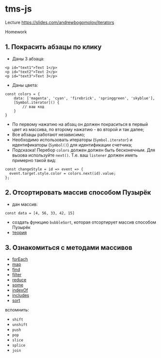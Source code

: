 # tms-js
Lecture 
https://slides.com/andrewbogomolov/iterators

Homework
## 1. Покрасить абзацы по клику
- Даны 3 абзаца:

```
<p id="text1">Text 1</p>
<p id="text2">Text 2</p>
<p id="text3">Text 3</p>
```

- Даны цвета:

```
const colors = {
    data: ['magenta', 'cyan', 'firebrick', 'springgreen', 'skyblue'],
    [Symbol.iterator]() {
        // ваш код
    }
}
```

- По первому нажатию на абзац он должен покраситься в первый цвет из массива, по второму нажатию - во второй и так далее;
- Все абзацы работают независимо;
- Необходимо использовать итераторы (`Symbol.iterator`) и идентификаторы (`Symbol()`) для идентификации счетчика;
- Подсказка! Перебор `colors` должен должен быть бесконечным. Для вызова используйте `next()`. Т.е. ваш `listener` должен иметь примерно такой вид:
```
const changeStyle = id => event => {
  event.target.style.color = colors.next(id).value;
};
```

## 2. Отсортировать массив способом Пузырёк
- дан массив:
```
const data = [4, 56, 33, 42, 15]
```
- создать функцию `bubbleSort`, которая отсортирует массив способом Пузырёк
- [теория](https://ru.wikipedia.org/wiki/%D0%A1%D0%BE%D1%80%D1%82%D0%B8%D1%80%D0%BE%D0%B2%D0%BA%D0%B0_%D0%BF%D1%83%D0%B7%D1%8B%D1%80%D1%8C%D0%BA%D0%BE%D0%BC)

## 3. Ознакомиться с методами массивов
- [forEach](https://developer.mozilla.org/en-US/docs/Web/JavaScript/Reference/Global_Objects/Array/forEach)
- [map](https://developer.mozilla.org/en-US/docs/Web/JavaScript/Reference/Global_Objects/Array/map)
- [find](https://developer.mozilla.org/en-US/docs/Web/JavaScript/Reference/Global_Objects/Array/find)
- [filter](https://developer.mozilla.org/en-US/docs/Web/JavaScript/Reference/Global_Objects/Array/filter)
- [reduce](https://developer.mozilla.org/en-US/docs/Web/JavaScript/Reference/Global_Objects/Array/reduce)
- [some](https://developer.mozilla.org/en-US/docs/Web/JavaScript/Reference/Global_Objects/Array/some)
- [indexOf](https://developer.mozilla.org/en-US/docs/Web/JavaScript/Reference/Global_Objects/Array/indexOf)
- [includes](https://developer.mozilla.org/en-US/docs/Web/JavaScript/Reference/Global_Objects/Array/includes)
- [sort](https://developer.mozilla.org/en-US/docs/Web/JavaScript/Reference/Global_Objects/Array/sort)

вспомнить:
- `shift`
- `unshift`
- `push`
- `pop`
- `slice`
- `splice`
- `join`
